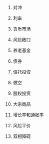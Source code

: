 1. 对冲

2. 利率

3. 货币市场

4. 风险敞口

5. 养老基金

6. 债券

7. 信托投资

8. 做空

9. 股权投资

10. 大宗商品

11. 增长率和通胀率

12. 风险平价

13. 双相障碍